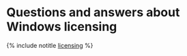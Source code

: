 # Questions and answers about Windows licensing

{% include notitle [licensing](../_qa/compute/licensing.md) %}